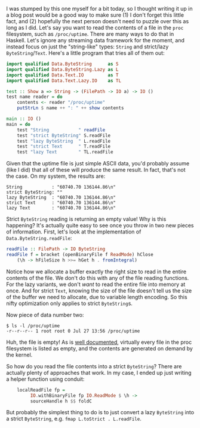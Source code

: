 I was stumped by this one myself for a bit today, so I thought writing it up in
a blog post would be a good way to make sure (1) I don't forget this little
fact, and (2) hopefully the next person doesn't need to puzzle over this as
long as I did. Let's say you want to read the contents of a file in the `proc`
filesystem, such as `/proc/uptime`. There are many ways to do that in Haskell.
Let's ignore any streaming data framework for the moment, and instead focus on
just the "string-like" types: `String` and strict/lazy `ByteString`/`Text`.
Here's a little program that tries all of them out:

```haskell
import qualified Data.ByteString      as S
import qualified Data.ByteString.Lazy as L
import qualified Data.Text.IO         as T
import qualified Data.Text.Lazy.IO    as TL

test :: Show a => String -> (FilePath -> IO a) -> IO ()
test name reader = do
    contents <- reader "/proc/uptime"
    putStrLn $ name ++ ": " ++ show contents

main :: IO ()
main = do
    test "String           " readFile
    test "strict ByteString" S.readFile
    test "lazy ByteString  " L.readFile
    test "strict Text      " T.readFile
    test "lazy Text        " TL.readFile
```

Given that the uptime file is just simple ASCII data, you'd probably assume
(like I did) that all of these will produce the same result. In fact, that's
not the case. On my system, the results are:

```
String           : "60740.70 136144.86\n"
strict ByteString: ""
lazy ByteString  : "60740.70 136144.86\n"
strict Text      : "60740.70 136144.86\n"
lazy Text        : "60740.70 136144.86\n"
```

Strict `ByteString` reading is returning an empty value! Why is this happening?
It's actually quite easy to see once you throw in two new pieces of
information. First, let's look at the implementation of
`Data.ByteString.readFile`:

```haskell
readFile :: FilePath -> IO ByteString
readFile f = bracket (openBinaryFile f ReadMode) hClose
    (\h -> hFileSize h >>= hGet h . fromIntegral)
```

Notice how we allocate a buffer exactly the right size to read in the entire
contents of the file. We don't do this with any of the file reading functions.
For the lazy variants, we don't *want* to read the entire file into memory at
once. And for strict `Text`, knowing the size of the file doesn't tell us the
size of the buffer we need to allocate, due to variable length encoding. So
this nifty optimization only applies to strict `ByteString`s.

Now piece of data number two:

```
$ ls -l /proc/uptime 
-r--r--r-- 1 root root 0 Jul 27 13:56 /proc/uptime
```

Huh, the file is empty! As is [well
documented](http://www.tldp.org/LDP/Linux-Filesystem-Hierarchy/html/proc.html),
virtually every file in the proc filesystem is listed as empty, and the
contents are generated on demand by the kernel.

So how do you read the file contents into a strict `ByteString`? There are actually plenty of approaches that work. In my case, I ended up just writing a helper function using conduit:

```haskell
    localReadFile fp =
         IO.withBinaryFile fp IO.ReadMode $ \h ->
         sourceHandle h $$ foldC
```

But probably the simplest thing to do is to just convert a lazy `ByteString`
into a strict `ByteString`, e.g. `fmap L.toStrict . L.readFile`.

